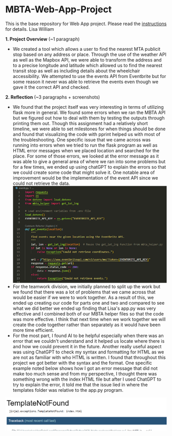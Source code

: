 # MBTA-Web-App-Project

This is the base repository for Web App project. Please read the [instructions](instructions.md) for details.
Lisa 
William


**1. Project Overview** (~1 paragraph)

* We created a tool which allows a user to find the nearest MTA publicit stop based on any address or place. Through the use of the weather API as well as the Mapbox API, we were able to transform the address and to a precise longitude and latitude which allowed us to find the nearest transit stop as well as including details about the wheelchair accessibility. We attempted to use the events API from Eventbrite but for some reason it never was able to retrieve the events even though we gave it the correct API and checked.

**2. Reflection** (~3 paragraphs + screenshots)

* We found that the project itself was very interesting in terms of utilizing flask more in general. We found some errors when we ran the MBTA API but we figured out how to deal with them by testing the outputs through printing them out. Though this assignment had a relatively short timeline, we were able to set milestones for when things should be done and found that visualizing the code with pprint helped us with most of the troubleshooting. One specific issue that we came across was running into errors when we tried to run the flask program as well as HTML error messages when we placed location and searched for the place. For some of those errors, we looked at the error message as it was able to give a general area of where we ran into some problems but for a few times, we ended up using chatGPT to explain the errors so that we could create some code that might solve it. One notable area of improvement would be the implementation of the event API since we could not retrieve the data.
![screenshot](images/MBTA1.png)
* For the teamwork division, we initially planned to split up the work but we found that there was a lot of problems that we came across that would be easier if we were to work together. As a result of this, we ended up creating our code for parts one and two and compared to see what we did better we ended up finding that Lisa's app.py was very effective and I combined both of our MBTA helper files so that the code was more effective. I think that next time when we work together we will create the code together rather than separately as it would have been more time efficient.
* For the most part, I found AI to be helpful especially when there was an error that we couldn't understand and it helped us locate where there is and how we could prevent it in the future. Another really useful aspect was using ChatGPT to check my syntax and formatting for HTML as we are not as familiar with who HTML is written. I found that throughout this project we got better with the syntax and the format. One specific example noted below shows how I got an error message that did not make too much sense and from my perspective, I thought there was something wrong with the index HTML file but after I used ChatGPT to try to explain the error, it told me that the issue lied in where the templates folder was relative to the app.py program.

![screenshot](images/MBTA2.png)


